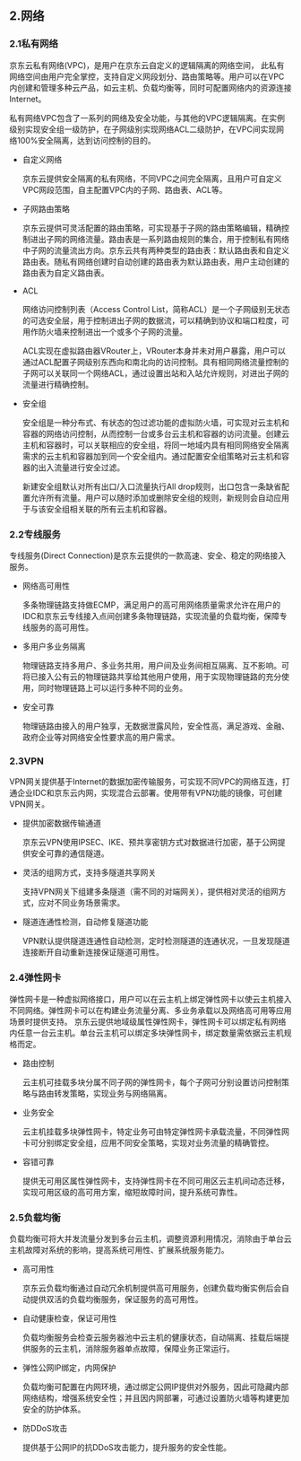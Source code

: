 ## 2.网络

### 2.1私有网络

京东云私有网络(VPC)，是用户在京东云自定义的逻辑隔离的网络空间， 此私有网络空间由用户完全掌控，支持自定义网段划分、路由策略等。用户可以在VPC内创建和管理多种云产品，如云主机、负载均衡等，同时可配置网络内的资源连接Internet。

私有网络VPC包含了一系列的网络及安全功能，与其他的VPC逻辑隔离。在实例级别实现安全组一级防护，在子网级别实现网络ACL二级防护，在VPC间实现网络100%安全隔离，达到访问控制的目的。

- 自定义网络

  京东云提供安全隔离的私有网络，不同VPC之间完全隔离，且用户可自定义VPC网段范围，自主配置VPC内的子网、路由表、ACL等。

- 子网路由策略

  京东云提供可灵活配置的路由策略，可实现基于子网的路由策略编辑，精确控制进出子网的网络流量。路由表是一系列路由规则的集合，用于控制私有网络中子网的流量流出方向。京东云共有两种类型的路由表：默认路由表和自定义路由表。随私有网络创建时自动创建的路由表为默认路由表，用户主动创建的路由表为自定义路由表。

- ACL

  网络访问控制列表（Access Control List，简称ACL）是一个子网级别无状态的可选安全层，用于控制进出子网的数据流，可以精确到协议和端口粒度，可用作防火墙来控制进出一个或多个子网的流量。

  ACL实现在虚拟路由器VRouter上，VRouter本身并未对用户暴露，用户可以通过ACL配置子网级别东西向和南北向的访问控制。具有相同网络流量控制的子网可以关联同一个网络ACL，通过设置出站和入站允许规则，对进出子网的流量进行精确控制。

- 安全组

  安全组是一种分布式、有状态的包过滤功能的虚拟防火墙，可实现对云主机和容器的网络访问控制，从而控制一台或多台云主机和容器的访问流量。创建云主机和容器时，可以关联相应的安全组，将同一地域内具有相同网络安全隔离需求的云主机和容器加到同一个安全组内。通过配置安全组策略对云主机和容器的出入流量进行安全过滤。

  新建安全组默认对所有出口/入口流量执行All drop规则，出口包含一条缺省配置允许所有流量。用户可以随时添加或删除安全组的规则，新规则会自动应用于与该安全组相关联的所有云主机和容器。

### 2.2专线服务

专线服务(Direct Connection)是京东云提供的一款高速、安全、稳定的网络接入服务。

- 网络高可用性

  多条物理链路支持做ECMP，满足用户的高可用网络质量需求允许在用户的IDC和京东云专线接入点间创建多条物理链路，实现流量的负载均衡，保障专线服务的高可用性。

- 多用户多业务隔离

  物理链路支持多用户、多业务共用，用户间及业务间相互隔离、互不影响。可将已接入公有云的物理链路共享给其他用户使用，用于实现物理链路的充分使用，同时物理链路上可以运行多种不同的业务。

- 安全可靠

  物理链路由接入的用户独享，无数据泄露风险，安全性高，满足游戏、金融、政府企业等对网络安全性要求高的用户需求。

### 2.3VPN

VPN网关提供基于Internet的数据加密传输服务，可实现不同VPC的网络互连，打通企业IDC和京东云内网，实现混合云部署。使用带有VPN功能的镜像，可创建VPN网关。

- 提供加密数据传输通道

  京东云VPN使用IPSEC、IKE、预共享密钥方式对数据进行加密，基于公网提供安全可靠的通信隧道。 

- 灵活的组网方式，支持多隧道共享网关

  支持VPN网关下组建多条隧道（需不同的对端网关），提供相对灵活的组网方式，应对不同业务场景需求。 

- 隧道连通性检测，自动修复隧道功能

  VPN默认提供隧道连通性自动检测，定时检测隧道的连通状况，一旦发现隧道连接断开自动重新连接保证隧道可用性。

### 2.4弹性网卡

弹性网卡是一种虚拟网络接口，用户可以在云主机上绑定弹性网卡以使云主机接入不同网络。弹性网卡可以在构建业务流量分离、多业务承载以及网络高可用等应用场景时提供支持。 京东云提供地域级属性弹性网卡，弹性网卡可以绑定私有网络内任意一台云主机。单台云主机可以绑定多块弹性网卡，绑定数量需依据云主机规格而定。

- 路由控制

  云主机可挂载多块分属不同子网的弹性网卡，每个子网可分别设置访问控制策略与路由转发策略，实现业务与网络隔离。

- 业务安全

  云主机挂载多块弹性网卡，特定业务可由特定弹性网卡承载流量，不同弹性网卡可分别绑定安全组，应用不同安全策略，实现对业务流量的精确管控。

- 容错可靠

  提供无可用区属性弹性网卡，支持弹性网卡在不同可用区云主机间动态迁移，实现可用区级的高可用方案，缩短故障时间，提升系统可靠性。

### 2.5负载均衡

负载均衡可将大并发流量分发到多台云主机，调整资源利用情况，消除由于单台云主机故障对系统的影响，提高系统可用性、扩展系统服务能力。

- 高可用性

  京东云负载均衡通过自动冗余机制提供高可用服务，创建负载均衡实例后会自动提供双活的负载均衡服务，保证服务的高可用性。

- 自动健康检查，保证可用性

  负载均衡服务会检查云服务器池中云主机的健康状态，自动隔离、挂载后端提供服务的云主机，消除服务器单点故障，保障业务正常运行。

-	弹性公网IP绑定，内网保护

    负载均衡可配置在内网环境，通过绑定公网IP提供对外服务，因此可隐藏内部网络结构，增强系统安全性；并且因内网部署，可通过设置防火墙等构建更加安全的防护体系。

- 防DDoS攻击

  提供基于公网IP的抗DDoS攻击能力，提升服务的安全性能。
